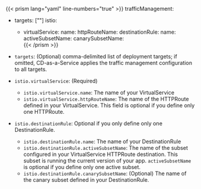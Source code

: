 ---
---

{{< prism lang="yaml"  line-numbers="true" >}}
trafficManagement:
  - targets: ["<target-name>"]
    istio:
    - virtualService:
        name: <VirtualService-metadata-name>
        httpRouteName: <VirtualService-http-route-name>
      destinationRule:
        name: <DestinationRule-metadata-name>               
        activeSubsetName: <VirtualService-http-route-destination-subset-name>
        canarySubsetName: <canary-subset-name>     
{{< /prism >}}

* `targets`: (Optional) comma-delimited list of deployment targets; if omitted, CD-as-a-Service applies the traffic management configuration to all targets.
* `istio.virtualService`: (Required)

   * `istio.virtualService.name`: The name of your VirtualService
   * `istio.virtualService.httpRouteName`: The name of the HTTPRoute defined in your VirtualService. This field is optional if you define only one HTTPRoute.

* `istio.destinationRule`:  Optional if you only define only one DestinationRule.

   * `istio.destinationRule.name`: The name of your DestinationRule
   * `istio.destinationRule.activeSubsetName`: The name of the subset configured in your VirtualService HTTPRoute destination. This subset is running the current version of your app. `activeSubsetName` is optional if you define only one active subset.
   * `istio.destinationRule.canarySubsetName`: (Optional)  The name of the canary subset defined in your DestinationRule.

<!--  top of file must have the two lines of --- followed by a blank line or Hugo throws a compile error due to the embedded Prism shortcode -->
<!-- Do not "include" using the "%" version! -->